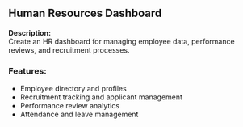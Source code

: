 ## Human Resources Dashboard

**Description:**  
Create an HR dashboard for managing employee data, performance reviews, and recruitment processes.

### Features:
- Employee directory and profiles
- Recruitment tracking and applicant management
- Performance review analytics
- Attendance and leave management
